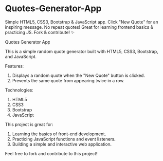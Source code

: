 # Quotes-Generator-App
Simple HTML5, CSS3, Bootstrap &amp; JavaScript app. Click "New Quote" for an inspiring message. No repeat quotes! Great for learning frontend basics &amp; practicing JS. Fork &amp; contribute! ✨

Quotes Generator App

This is a simple random quote generator built with HTML5, CSS3, Bootstrap, and JavaScript.

Features:
1. Displays a random quote when the "New Quote" button is clicked.
2. Prevents the same quote from appearing twice in a row.

Technologies:
1. HTML5
2. CSS3
3. Bootstrap
4. JavaScript

This project is great for:
1. Learning the basics of front-end development.
2. Practicing JavaScript functions and event listeners.
3. Building a simple and interactive web application.

Feel free to fork and contribute to this project!
